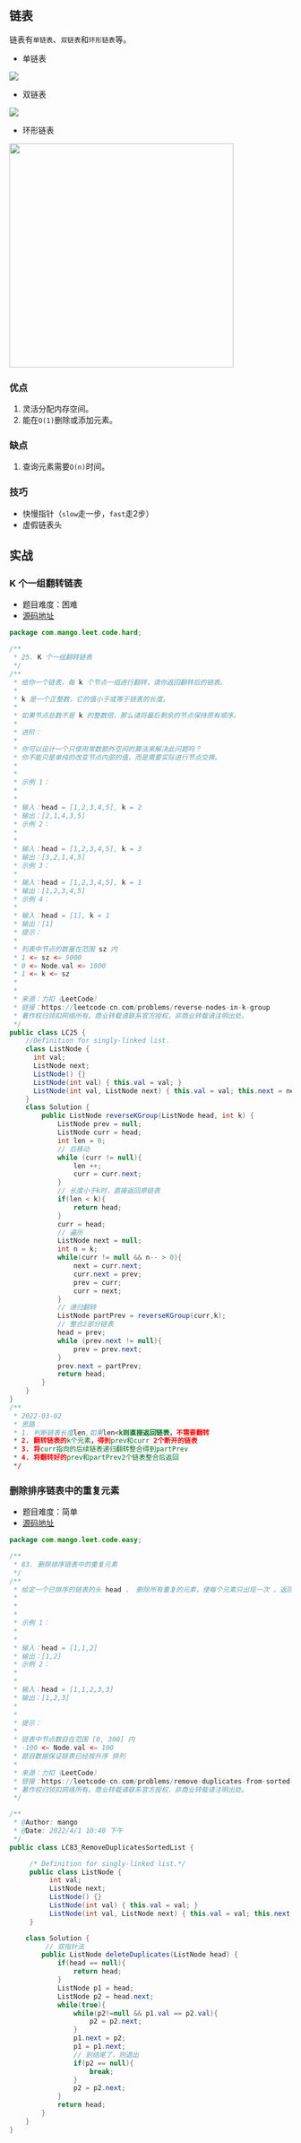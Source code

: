 ## 链表
链表有`单链表`、`双链表`和`环形链表`等。

* 单链表

![](https://res.meiflower.top/alg/linktable/01.png)

* 双链表

![](https://res.meiflower.top/alg/linktable/02.png)

* 环形链表

<img src="https://res.meiflower.top/alg/linktable/03.png" style="width:400px">

### 优点  
1. 灵活分配内存空间。
2. 能在`O(1)`删除或添加元素。
### 缺点
1. 查询元素需要`O(n)`时间。

### 技巧
* 快慢指针（`slow`走一步，`fast`走2步）
* 虚假链表头

## 实战
### K 个一组翻转链表
* 题目难度：困难
* [源码地址](https://gitee.com/mgang/leet-code/blob/master/java/src/main/java/com/mango/leet/code/hard/LC25.java)
``` java
package com.mango.leet.code.hard;

/**
 * 25. K 个一组翻转链表
 */
/**
 * 给你一个链表，每 k 个节点一组进行翻转，请你返回翻转后的链表。
 *
 * k 是一个正整数，它的值小于或等于链表的长度。
 *
 * 如果节点总数不是 k 的整数倍，那么请将最后剩余的节点保持原有顺序。
 *
 * 进阶：
 *
 * 你可以设计一个只使用常数额外空间的算法来解决此问题吗？
 * 你不能只是单纯的改变节点内部的值，而是需要实际进行节点交换。
 *  
 *
 * 示例 1：
 *
 *
 * 输入：head = [1,2,3,4,5], k = 2
 * 输出：[2,1,4,3,5]
 * 示例 2：
 *
 *
 * 输入：head = [1,2,3,4,5], k = 3
 * 输出：[3,2,1,4,5]
 * 示例 3：
 *
 * 输入：head = [1,2,3,4,5], k = 1
 * 输出：[1,2,3,4,5]
 * 示例 4：
 *
 * 输入：head = [1], k = 1
 * 输出：[1]
 * 提示：
 *
 * 列表中节点的数量在范围 sz 内
 * 1 <= sz <= 5000
 * 0 <= Node.val <= 1000
 * 1 <= k <= sz
 *
 *
 * 来源：力扣（LeetCode）
 * 链接：https://leetcode-cn.com/problems/reverse-nodes-in-k-group
 * 著作权归领扣网络所有。商业转载请联系官方授权，非商业转载请注明出处。
 */
public class LC25 {
    //Definition for singly-linked list.
    class ListNode {
      int val;
      ListNode next;
      ListNode() {}
      ListNode(int val) { this.val = val; }
      ListNode(int val, ListNode next) { this.val = val; this.next = next; }
    }
    class Solution {
        public ListNode reverseKGroup(ListNode head, int k) {
            ListNode prev = null;
            ListNode curr = head;
            int len = 0;
            // 后移动
            while (curr != null){
                len ++;
                curr = curr.next;
            }
            // 长度小于k时，直接返回原链表
            if(len < k){
                return head;
            }
            curr = head;
            // 遍历
            ListNode next = null;
            int n = k;
            while(curr != null && n-- > 0){
                next = curr.next;
                curr.next = prev;
                prev = curr;
                curr = next;
            }
            // 递归翻转
            ListNode partPrev = reverseKGroup(curr,k);
            // 整合2部分链表
            head = prev;
            while (prev.next != null){
                prev = prev.next;
            }
            prev.next = partPrev;
            return head;
        }
    }
}
/**
 * 2022-03-02
 * 思路：
 * 1. 判断链表长度len,如果len<k则直接返回链表，不需要翻转
 * 2. 翻转链表的k个元素，得到prev和curr 2个断开的链表
 * 3. 将curr指向的后续链表递归翻转整合得到partPrev
 * 4. 将翻转好的prev和partPrev2个链表整合后返回
 */
```

### 删除排序链表中的重复元素
* 题目难度：简单
* [源码地址](https://gitee.com/mgang/leet-code/blob/master/java/src/main/java/com/mango/leet/code/easy/LC83_RemoveDuplicatesSortedList.java)

``` java
package com.mango.leet.code.easy;

/**
 * 83. 删除排序链表中的重复元素
 */
/**
 * 给定一个已排序的链表的头 head ， 删除所有重复的元素，使每个元素只出现一次 。返回 已排序的链表 。
 *
 *  
 *
 * 示例 1：
 *
 *
 * 输入：head = [1,1,2]
 * 输出：[1,2]
 * 示例 2：
 *
 *
 * 输入：head = [1,1,2,3,3]
 * 输出：[1,2,3]
 *  
 *
 * 提示：
 *
 * 链表中节点数目在范围 [0, 300] 内
 * -100 <= Node.val <= 100
 * 题目数据保证链表已经按升序 排列
 *
 * 来源：力扣（LeetCode）
 * 链接：https://leetcode-cn.com/problems/remove-duplicates-from-sorted-list
 * 著作权归领扣网络所有。商业转载请联系官方授权，非商业转载请注明出处。
 */

/**
 * @Author: mango
 * @Date: 2022/4/1 10:40 下午
 */
public class LC83_RemoveDuplicatesSortedList {

     /* Definition for singly-linked list.*/
     public class ListNode {
          int val;
          ListNode next;
          ListNode() {}
          ListNode(int val) { this.val = val; }
          ListNode(int val, ListNode next) { this.val = val; this.next = next; }
     }

    class Solution {
         // 双指针法
        public ListNode deleteDuplicates(ListNode head) {
            if(head == null){
                return head;
            }
            ListNode p1 = head;
            ListNode p2 = head.next;
            while(true){
                while(p2!=null && p1.val == p2.val){
                    p2 = p2.next;
                }
                p1.next = p2;
                p1 = p1.next;
                // 到结尾了，则退出
                if(p2 == null){
                    break;
                }
                p2 = p2.next;
            }
            return head;
        }
    }
}
```